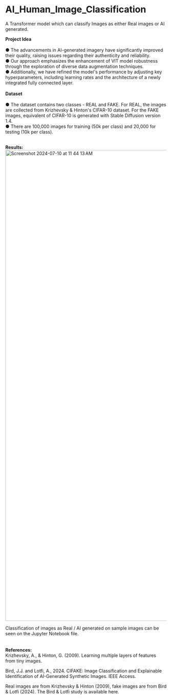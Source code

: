 # AI_Human_Image_Classification
A Transformer model which can classify Images as either Real images or AI generated.

<b>Project Idea</b><br><br>
● The advancements in AI-generated imagery have significantly improved their quality, raising issues regarding their authenticity and reliability.<br>
● Our approach emphasizes the enhancement of VIT model robustness through the exploration of diverse data augmentation techniques.<br>
● Additionally, we have refined the model's performance by adjusting key hyperparameters, including learning rates and the architecture of a newly integrated fully connected layer.<br>
<br>
<b>Dataset</b><br><br>
● The dataset contains two classes - REAL and FAKE. For REAL, the images are collected from Krizhevsky & Hinton's CIFAR-10 dataset. For the FAKE images, equivalent of CIFAR-10 is generated with Stable Diffusion version 1.4.<br>
● There are 100,000 images for training (50k per class) and 20,000 for testing (10k per class).<br><br>

<b>Results:</b><br>
<img width="1467" alt="Screenshot 2024-07-10 at 11 44 13 AM" src="https://github.com/ashwin63/AI_Human_Image_Classification/assets/26385060/0ec746ae-bdc9-4ece-bbaf-703b57b2fd07">

Classification of images as Real / AI generated on sample images can be seen on the Jupyter Notebook file.<br><br><br>
<b>References:</b><br>
Krizhevsky, A., & Hinton, G. (2009). Learning multiple layers of features from tiny images.

Bird, J.J. and Lotfi, A., 2024. CIFAKE: Image Classification and Explainable Identification of AI-Generated Synthetic Images. IEEE Access.

Real images are from Krizhevsky & Hinton (2009), fake images are from Bird & Lotfi (2024). The Bird & Lotfi study is available here.
